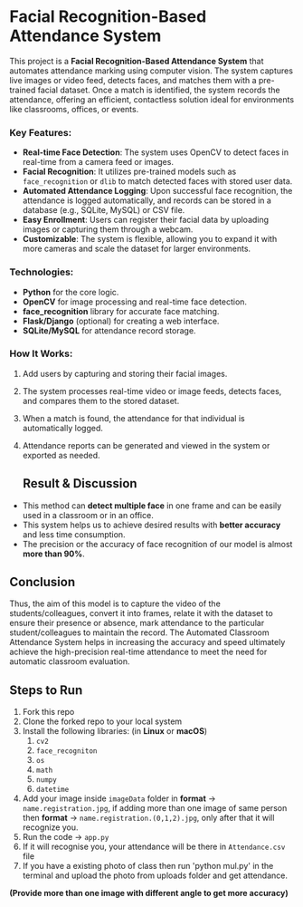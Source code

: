 
# Facial Recognition-Based Attendance System

This project is a **Facial Recognition-Based Attendance System** that automates attendance marking using computer vision. The system captures live images or video feed, detects faces, and matches them with a pre-trained facial dataset. Once a match is identified, the system records the attendance, offering an efficient, contactless solution ideal for environments like classrooms, offices, or events.

### Key Features:
- **Real-time Face Detection**: The system uses OpenCV to detect faces in real-time from a camera feed or images.
- **Facial Recognition**: It utilizes pre-trained models such as `face_recognition` or `dlib` to match detected faces with stored user data.
- **Automated Attendance Logging**: Upon successful face recognition, the attendance is logged automatically, and records can be stored in a database (e.g., SQLite, MySQL) or CSV file.
- **Easy Enrollment**: Users can register their facial data by uploading images or capturing them through a webcam.
- **Customizable**: The system is flexible, allowing you to expand it with more cameras and scale the dataset for larger environments.

### Technologies:
- **Python** for the core logic.
- **OpenCV** for image processing and real-time face detection.
- **face_recognition** library for accurate face matching.
- **Flask/Django** (optional) for creating a web interface.
- **SQLite/MySQL** for attendance record storage.

### How It Works:
1. Add users by capturing and storing their facial images.
2. The system processes real-time video or image feeds, detects faces, and compares them to the stored dataset.
3. When a match is found, the attendance for that individual is automatically logged.
4. Attendance reports can be generated and viewed in the system or exported as needed.

   ## Result & Discussion
- This method can **detect multiple face** in one frame and can be easily used in a classroom or in an office.
- This system helps us to achieve desired results with **better accuracy** and less time consumption.
- The precision or the accuracy of face recognition of our model is almost **more than 90%**.

## Conclusion
Thus, the aim of this model is to capture the video of the
students/colleagues, convert it into frames, relate it with the dataset to
ensure their presence or absence, mark attendance to the
particular student/colleagues to maintain the record. The Automated
Classroom Attendance System helps in increasing the
accuracy and speed ultimately achieve the high-precision
real-time attendance to meet the need for automatic
classroom evaluation.

## Steps to Run
1. Fork this repo
2. Clone the forked repo to your local system
3. Install the following libraries: (in **Linux** or **macOS**)
   1. `cv2`
   2. `face_recogniton`
   3. `os`
   4. `math`
   5. `numpy`
   6. `datetime`
4. Add your image inside `imageData` folder in **format** -> `name.registration.jpg`, if adding more than one image of same person then **format** -> `name.registration.(0,1,2).jpg`, only after that it will recognize you. 
5. Run the code -> `app.py`
6. If it will recognise you, your attendance will be there in `Attendance.csv` file
7. If you have a existing photo of class then run 'python mul.py' in the terminal and upload the photo from uploads folder and get attendance.

**(Provide more than one image with different angle to get more accuracy)**


